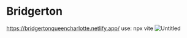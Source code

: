 # Bridgerton
https://bridgertonqueencharlotte.netlify.app/
use: npx vite
![Untitled](https://github.com/IriniIbrahim/Bridgerton/assets/72586965/b5388c3a-8329-497d-95e0-ffedbea24640)
